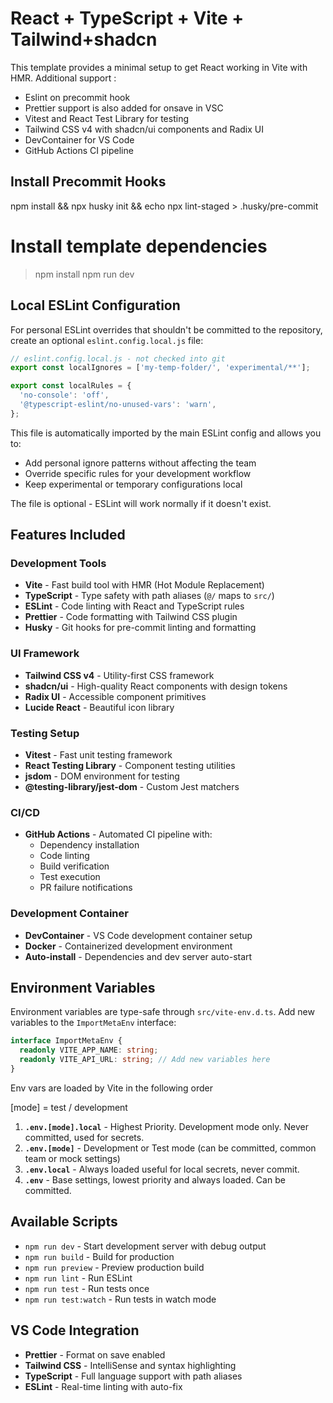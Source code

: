 # React + TypeScript + Vite + Tailwind+shadcn

This template provides a minimal setup to get React working in Vite with HMR. Additional support :

- Eslint on precommit hook
- Prettier support is also added for onsave in VSC
- Vitest and React Test Library for testing
- Tailwind CSS v4 with shadcn/ui components and Radix UI
- DevContainer for VS Code
- GitHub Actions CI pipeline

## Install Precommit Hooks

npm install && npx husky init && echo npx lint-staged > .husky/pre-commit

# Install template dependencies

> npm install
> npm run dev

## Local ESLint Configuration

For personal ESLint overrides that shouldn't be committed to the repository, create an optional `eslint.config.local.js` file:

```js
// eslint.config.local.js - not checked into git
export const localIgnores = ['my-temp-folder/', 'experimental/**'];

export const localRules = {
  'no-console': 'off',
  '@typescript-eslint/no-unused-vars': 'warn',
};
```

This file is automatically imported by the main ESLint config and allows you to:

- Add personal ignore patterns without affecting the team
- Override specific rules for your development workflow
- Keep experimental or temporary configurations local

The file is optional - ESLint will work normally if it doesn't exist.

## Features Included

### Development Tools

- **Vite** - Fast build tool with HMR (Hot Module Replacement)
- **TypeScript** - Type safety with path aliases (`@/` maps to `src/`)
- **ESLint** - Code linting with React and TypeScript rules
- **Prettier** - Code formatting with Tailwind CSS plugin
- **Husky** - Git hooks for pre-commit linting and formatting

### UI Framework

- **Tailwind CSS v4** - Utility-first CSS framework
- **shadcn/ui** - High-quality React components with design tokens
- **Radix UI** - Accessible component primitives
- **Lucide React** - Beautiful icon library

### Testing Setup

- **Vitest** - Fast unit testing framework
- **React Testing Library** - Component testing utilities
- **jsdom** - DOM environment for testing
- **@testing-library/jest-dom** - Custom Jest matchers

### CI/CD

- **GitHub Actions** - Automated CI pipeline with:
  - Dependency installation
  - Code linting
  - Build verification
  - Test execution
  - PR failure notifications

### Development Container

- **DevContainer** - VS Code development container setup
- **Docker** - Containerized development environment
- **Auto-install** - Dependencies and dev server auto-start

## Environment Variables

Environment variables are type-safe through `src/vite-env.d.ts`. Add new variables to the `ImportMetaEnv` interface:

```typescript
interface ImportMetaEnv {
  readonly VITE_APP_NAME: string;
  readonly VITE_API_URL: string; // Add new variables here
}
```

Env vars are loaded by Vite in the following order

[mode] = test / development

1. **`.env.[mode].local`** - Highest Priority. Development mode only. Never committed, used for secrets.
2. **`.env.[mode]`** - Development or Test mode (can be committed, common team or mock settings)
3. **`.env.local`** - Always loaded useful for local secrets, never commit.
4. **`.env`** - Base settings, lowest priority and always loaded. Can be committed.

## Available Scripts

- `npm run dev` - Start development server with debug output
- `npm run build` - Build for production
- `npm run preview` - Preview production build
- `npm run lint` - Run ESLint
- `npm run test` - Run tests once
- `npm run test:watch` - Run tests in watch mode

## VS Code Integration

- **Prettier** - Format on save enabled
- **Tailwind CSS** - IntelliSense and syntax highlighting
- **TypeScript** - Full language support with path aliases
- **ESLint** - Real-time linting with auto-fix
